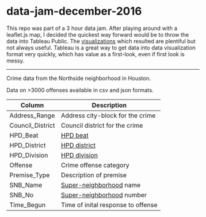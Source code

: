 # data-jam-december-2016

This repo was part of a 3 hour data jam. After playing around with a leaflet.js map, I decided the quickest way forward would be to throw the data into Tableau Public. The <a href="https://public.tableau.com/profile/justin.gosses#!/vizhome/HoustonNorthsideNeighborhoodCrimeExploration2016_versionB/NorthsideHoustonCrime">visualizations</a> which resulted are plentiful but not always useful. Tableau is a great way to get data into data visualization format very quickly, which has value as a first-look, even if first look is messy. 
________________________________________________________________________________________________________________


Crime data from the Northside neighborhood in Houston. 

Data on >3000 offenses available in csv and json formats.

| Column    | Description                                |  
|----------|--------------------------------------------|  
| Address\_Range     | Address city-block for the crime|
| Council\_District | Council district for the crime|
| HPD\_Beat    | [HPD beat](http://data.ohouston.org/dataset/hpd-beats) |
| HPD\_District     | [HPD district](http://data.ohouston.org/dataset/hpd-districts) |
| HPD\_Division | [HPD division](http://data.ohouston.org/dataset/hpd-divisions)|
| Offense    | Crime offense category |
| Premise\_Type      | Description of premise |
| SNB\_Name | [Super-neighborhood](http://www.houstontx.gov/superneighborhoods/) name |
| SNB\_No      | [Super-neighborhood](http://www.houstontx.gov/superneighborhoods/) number |
| Time\_Begun | Time of inital response to offense |
